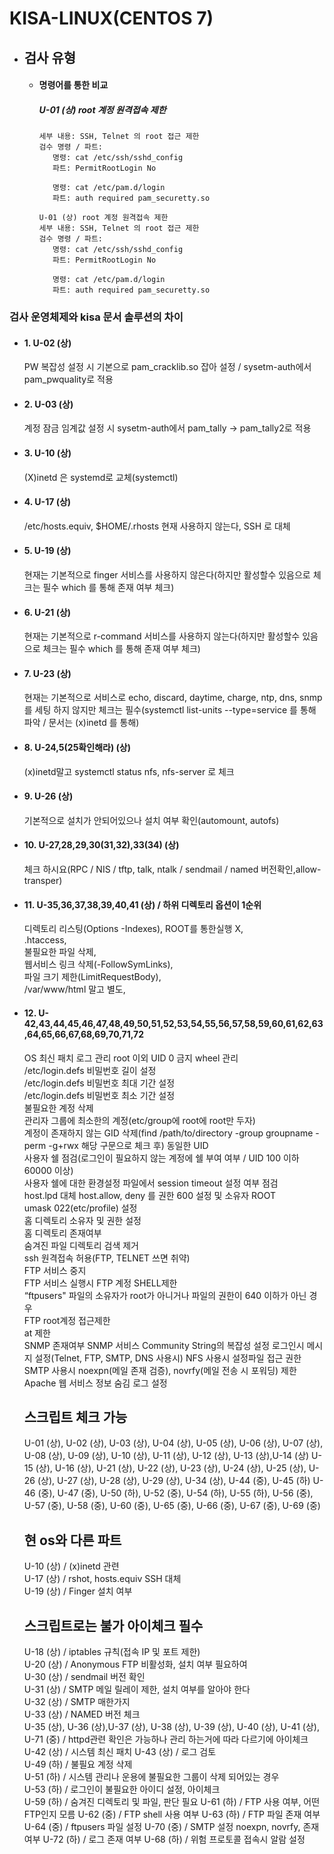 # KISA-LINUX(CENTOS 7)
- ## 검사 유형
  - #### 명령어를 통한 비교
      #####  U-01 (상) root 계정 원격접속 제한
       ```
       세부 내용: SSH, Telnet 의 root 접근 제한
       검수 명령 / 파트:
          명령: cat /etc/ssh/sshd_config
          파트: PermitRootLogin No
       
          명령: cat /etc/pam.d/login
          파트: auth required pam_securetty.so
       ```
       ```
       U-01 (상) root 계정 원격접속 제한
       세부 내용: SSH, Telnet 의 root 접근 제한
       검수 명령 / 파트:
          명령: cat /etc/ssh/sshd_config
          파트: PermitRootLogin No
       
          명령: cat /etc/pam.d/login
          파트: auth required pam_securetty.so
       ```
          
### 검사 운영체제와 kisa 문서 솔루션의 차이
- #### 1. U-02 (상)
   PW 복잡성 설정 시 기본으로 pam_cracklib.so 잡아 설정 / sysetm-auth에서 pam_pwquality로 적용
- #### 2. U-03 (상)
   계정 잠금 임계값 설정 시 sysetm-auth에서 pam_tally -> pam_tally2로 적용
- #### 3. U-10 (상)
   (X)inetd 은 systemd로 교체(systemctl)  
- #### 4. U-17 (상)
   /etc/hosts.equiv, $HOME/.rhosts 현재 사용하지 않는다, SSH 로 대체
- #### 5. U-19 (상)
   현재는 기본적으로 finger 서비스를 사용하지 않은다(하지만 활성할수 있음으로 체크는 필수 which 를 통해 존재 여부 체크) 
- #### 6. U-21 (상)
   현재는 기본적으로 r-command 서비스를 사용하지 않는다(하지만 활성할수 있음으로 체크는 필수 which 를 통해 존재 여부 체크)
- #### 7. U-23 (상)
   현재는 기본적으로 서비스로 echo, discard, daytime, charge, ntp, dns, snmp를 세팅 하지 않지만 체크는 필수(systemctl list-units --type=service 를 통해 파악 / 문서는 (x)inetd 를 통해)
- #### 8. U-24,5(25확인해라) (상)
   (x)inetd말고 systemctl status nfs, nfs-server 로 체크
- #### 9. U-26 (상)
   기본적으로 설치가 안되어있으나 설치 여부 확인(automount, autofs)
- #### 10. U-27,28,29,30(31,32),33(34) (상)
   체크 하시요(RPC /  NIS / tftp, talk, ntalk / sendmail / named 버전확인,allow-transper)
- #### 11. U-35,36,37,38,39,40,41 (상) / 하위 디렉토리 옵션이 1순위  
    디렉토리 리스팅(Options -Indexes),
    ROOT를 통한실행 X,  
    .htaccess,  
    불필요한 파일 삭제,  
    웹서비스 링크 삭제(-FollowSymLinks),  
    파일 크기 제한(LimitRequestBody),  
    /var/www/html 말고 별도,  
- #### 12. U-42,43,44,45,46,47,48,49,50,51,52,53,54,55,56,57,58,59,60,61,62,63,64,65,66,67,68,69,70,71,72  
    OS 최신 패치
    로그 관리
    root 이외 UID 0 금지
    wheel 관리  
    /etc/login.defs 비밀번호 길이 설정  
    /etc/login.defs 비밀번호 최대 기간 설정  
    /etc/login.defs 비밀번호 최소 기간 설정  
    불필요한 계정 삭제  
    관리자 그룹에 최소한의 계정(etc/group에 root에 root만 두자)  
    계정이 존재하지 않는 GID 삭제(find /path/to/directory -group groupname -perm -g+rwx 해당 구문으로 체크 후)
    동일한 UID  
    사용자 쉘 점검(로그인이 필요하지 않는 계정에 쉘 부여 여부 / UID 100 이하 60000 이상)  
    사용자 쉘에 대한 환경설정 파일에서 session timeout 설정 여부 점검  
    host.lpd 대체 host.allow, deny 를 권한 600 설정 및 소유자 ROOT  
    umask 022(etc/profile) 설정  
    홈 디렉토리 소유자 및 권한 설정  
    홈 디렉토리 존재여부  
    숨겨진 파일 디렉토리 검색 제거  
    ssh 원격접속 허용(FTP, TELNET 쓰면 취약)  
    FTP 서비스 중지  
    FTP 서비스 실행시 FTP 계정 SHELL제한  
    “ftpusers" 파일의 소유자가 root가 아니거나 파일의 권한이 640 이하가 아닌 경우  
    FTP root계정 접근제한  
    at 제한  
    SNMP 존재여부
    SNMP 서비스 Community String의 복잡성 설정
    로그인시 메시지 설정(Telnet, FTP, SMTP, DNS 사용시)
    NFS 사용시 설정파일 접근 권한  
    SMTP 사용시 noexpn(메일 존재 검증), novrfy(메일 전송 시 포워딩) 제한  
    Apache 웹 서비스 정보 숨김
    로그 설정  


    ## 스크립트 체크 가능
    U-01 (상), U-02 (상), U-03 (상), U-04 (상), U-05 (상), U-06 (상), U-07 (상), U-08 (상), U-09 (상), U-10 (상), U-11 (상), U-12 (상), U-13 (상),U-14 (상)
    U-15 (상), U-16 (상),  U-21 (상), U-22 (상), U-23 (상), U-24 (상), U-25 (상), U-26 (상), U-27 (상), U-28 (상), U-29 (상), U-34 (상), U-44 (중), U-45 (하)
    U-46 (중), U-47 (중), U-50 (하), U-52 (중), U-54 (하), U-55 (하), U-56 (중), U-57 (중), U-58 (중), U-60 (중), U-65 (중), U-66 (중), U-67 (중), U-69 (중)
    
    ## 현 os와 다른 파트
    U-10 (상) / (x)inetd 관련  
    U-17 (상) / rshot, hosts.equiv SSH 대체  
    U-19 (상) / Finger 설치 여부  
    ## 스크립트로는 불가 아이체크 필수
    U-18 (상) / iptables 규칙(접속 IP 및 포트 제한)  
    U-20 (상) / Anonymous FTP 비활성화, 설치 여부 필요하여  
    U-30 (상) / sendmail 버전 확인  
    U-31 (상) / SMTP 메일 릴레이 제한, 설치 여부를 알아야 한다  
    U-32 (상) / SMTP 매한가지   
    U-33 (상) / NAMED 버전 체크  
    U-35 (상), U-36 (상),U-37 (상), U-38 (상), U-39 (상), U-40 (상), U-41 (상), U-71 (중) / httpd관련 확인은 가능하나 관리 하는거에 따라 다르기에 아이체크  
    U-42 (상) / 시스템 최신 패치
    U-43 (상) / 로그 검토  
    U-49 (하) / 불필요 계정 삭제  
    U-51 (하) / 시스템 관리나 운용에 불필요한 그룹이 삭제 되어있는 경우  
    U-53 (하) / 로그인이 불필요한 아이디 설정, 아이체크  
    U-59 (하) / 숨겨진 디렉토리 및 파일, 판단 필요
    U-61 (하) / FTP 사용 여부, 어떤 FTP인지 모름
    U-62 (중) / FTP shell 사용 여부
    U-63 (하) / FTP 파일 존재 여부
    U-64 (중) / ftpusers 파일 설정
    U-70 (중) / SMTP 설정 noexpn, novrfy, 존재 여부
    U-72 (하) / 로그 존재 여부
    U-68 (하) / 위험 프로토콜 접속시 알람 설정
    
    
   
  
